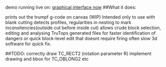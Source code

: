 demo running live on:
[graphical interface now](https://osmiogrzesznik.github.io/HtmlTools/inconsistencyCheck.html)
##What it does:

prints out the trumpf g-code on canvas (WIP) 
Intended only to use with blank cutting
detects profiles, regularities in nesting to mark inconsitencies(outside cut before inside cut)
allows crude block selection, editing and analysing TruTops generated files
for faster identification of dangers or quick block-level edit that doesnt require firing often slow 3d software for quick fix.



##TODO:
  correctly draw TC_RECT2 (rotation parameter R)
  implement drawing and bbox for TC_OBLONG2 etc
